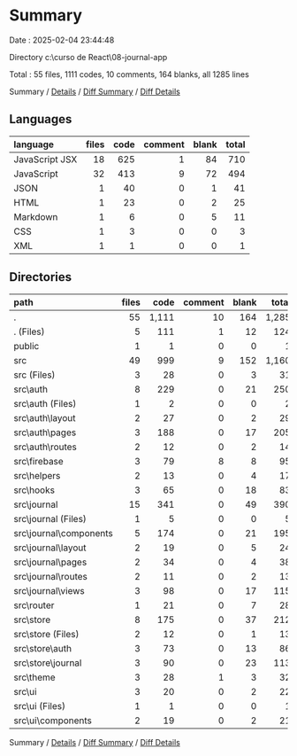 # Summary

Date : 2025-02-04 23:44:48

Directory c:\\curso de React\\08-journal-app

Total : 55 files,  1111 codes, 10 comments, 164 blanks, all 1285 lines

Summary / [Details](details.md) / [Diff Summary](diff.md) / [Diff Details](diff-details.md)

## Languages
| language | files | code | comment | blank | total |
| :--- | ---: | ---: | ---: | ---: | ---: |
| JavaScript JSX | 18 | 625 | 1 | 84 | 710 |
| JavaScript | 32 | 413 | 9 | 72 | 494 |
| JSON | 1 | 40 | 0 | 1 | 41 |
| HTML | 1 | 23 | 0 | 2 | 25 |
| Markdown | 1 | 6 | 0 | 5 | 11 |
| CSS | 1 | 3 | 0 | 0 | 3 |
| XML | 1 | 1 | 0 | 0 | 1 |

## Directories
| path | files | code | comment | blank | total |
| :--- | ---: | ---: | ---: | ---: | ---: |
| . | 55 | 1,111 | 10 | 164 | 1,285 |
| . (Files) | 5 | 111 | 1 | 12 | 124 |
| public | 1 | 1 | 0 | 0 | 1 |
| src | 49 | 999 | 9 | 152 | 1,160 |
| src (Files) | 3 | 28 | 0 | 3 | 31 |
| src\\auth | 8 | 229 | 0 | 21 | 250 |
| src\\auth (Files) | 1 | 2 | 0 | 0 | 2 |
| src\\auth\\layout | 2 | 27 | 0 | 2 | 29 |
| src\\auth\\pages | 3 | 188 | 0 | 17 | 205 |
| src\\auth\\routes | 2 | 12 | 0 | 2 | 14 |
| src\\firebase | 3 | 79 | 8 | 8 | 95 |
| src\\helpers | 2 | 13 | 0 | 4 | 17 |
| src\\hooks | 3 | 65 | 0 | 18 | 83 |
| src\\journal | 15 | 341 | 0 | 49 | 390 |
| src\\journal (Files) | 1 | 5 | 0 | 0 | 5 |
| src\\journal\\components | 5 | 174 | 0 | 21 | 195 |
| src\\journal\\layout | 2 | 19 | 0 | 5 | 24 |
| src\\journal\\pages | 2 | 34 | 0 | 4 | 38 |
| src\\journal\\routes | 2 | 11 | 0 | 2 | 13 |
| src\\journal\\views | 3 | 98 | 0 | 17 | 115 |
| src\\router | 1 | 21 | 0 | 7 | 28 |
| src\\store | 8 | 175 | 0 | 37 | 212 |
| src\\store (Files) | 2 | 12 | 0 | 1 | 13 |
| src\\store\\auth | 3 | 73 | 0 | 13 | 86 |
| src\\store\\journal | 3 | 90 | 0 | 23 | 113 |
| src\\theme | 3 | 28 | 1 | 3 | 32 |
| src\\ui | 3 | 20 | 0 | 2 | 22 |
| src\\ui (Files) | 1 | 1 | 0 | 0 | 1 |
| src\\ui\\components | 2 | 19 | 0 | 2 | 21 |

Summary / [Details](details.md) / [Diff Summary](diff.md) / [Diff Details](diff-details.md)